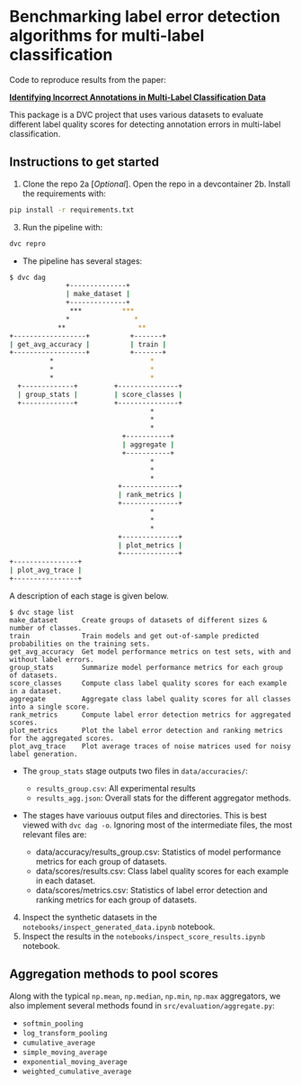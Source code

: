 # Benchmarking label error detection algorithms for multi-label classification

Code to reproduce results from the paper:

[**Identifying Incorrect Annotations in Multi-Label Classification Data**](https://arxiv.org/abs/2211.13895)

This package is a DVC project that uses various datasets to evaluate different label quality scores for detecting annotation errors in multi-label classification.

## Instructions to get started

1. Clone the repo
2a [*Optional*]. Open the repo in a devcontainer
2b. Install the requirements with:
```bash
pip install -r requirements.txt
```
3. Run the pipeline with:

```bash
dvc repro
```

  - The pipeline has several stages:

  ```bash
  $ dvc dag
                +--------------+
                | make_dataset |
                +--------------+
                 ***          ***
                *                *
              **                  **
  +------------------+          +-------+
  | get_avg_accuracy |          | train |
  +------------------+          +-------+
            *                        *
            *                        *
            *                        *
    +-------------+         +---------------+
    | group_stats |         | score_classes |
    +-------------+         +---------------+
                                     *
                                     *
                                     *
                              +-----------+
                              | aggregate |
                              +-----------+
                                     *
                                     *
                                     *
                             +--------------+
                             | rank_metrics |
                             +--------------+
                                     *
                                     *
                                     *
                             +--------------+
                             | plot_metrics |
                             +--------------+
  +----------------+
  | plot_avg_trace |
  +----------------+
  ```

  A description of each stage is given below.
  ```
  $ dvc stage list
  make_dataset      Create groups of datasets of different sizes & number of classes.
  train             Train models and get out-of-sample predicted probabilities on the training sets.
  get_avg_accuracy  Get model performance metrics on test sets, with and without label errors.
  group_stats       Summarize model performance metrics for each group of datasets.
  score_classes     Compute class label quality scores for each example in a dataset.
  aggregate         Aggregate class label quality scores for all classes into a single score.
  rank_metrics      Compute label error detection metrics for aggregated scores.
  plot_metrics      Plot the label error detection and ranking metrics for the aggregated scores.
  plot_avg_trace    Plot average traces of noise matrices used for noisy label generation.
  ```

  - The `group_stats` stage outputs two files in `data/accuracies/`:
    - `results_group.csv`: All experimental results
    - `results_agg.json`: Overall stats for the different aggregator methods.

  - The stages have variouus output files and directories. This is best viewed with `dvc dag -o`. Ignoring most of the intermediate files, the most relevant files are:
    - data/accuracy/results_group.csv: Statistics of model performance metrics for each group of datasets.
    - data/scores/results.csv: Class label quality scores for each example in each dataset.
    - data/scores/metrics.csv: Statistics of label error detection and ranking metrics for each group of datasets.


4. Inspect the synthetic datasets in the `notebooks/inspect_generated_data.ipynb` notebook.
5. Inspect the results in the `notebooks/inspect_score_results.ipynb` notebook.

## Aggregation methods to pool scores

Along with the typical `np.mean`, `np.median`, `np.min`, `np.max` aggregators, we also implement several methods found in `src/evaluation/aggregate.py`:

- `softmin_pooling`
- `log_transform_pooling`
- `cumulative_average`
- `simple_moving_average`
- `exponential_moving_average`
- `weighted_cumulative_average`
